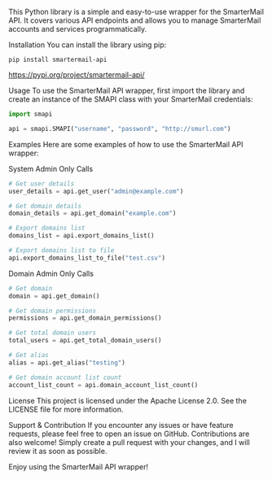 This Python library is a simple and easy-to-use wrapper for the SmarterMail API. It covers various API endpoints and allows you to manage SmarterMail accounts and services programmatically.

Installation
You can install the library using pip:
```
pip install smartermail-api
```
https://pypi.org/project/smartermail-api/

Usage
To use the SmarterMail API wrapper, first import the library and create an instance of the SMAPI class with your SmarterMail credentials:

```python
import smapi

api = smapi.SMAPI("username", "password", "http://smurl.com")
```
Examples
Here are some examples of how to use the SmarterMail API wrapper:

System Admin Only Calls
```python
# Get user details
user_details = api.get_user("admin@example.com")

# Get domain details
domain_details = api.get_domain("example.com")

# Export domains list
domains_list = api.export_domains_list()

# Export domains list to file
api.export_domains_list_to_file("test.csv")
```
Domain Admin Only Calls
```python
# Get domain
domain = api.get_domain()

# Get domain permissions
permissions = api.get_domain_permissions()

# Get total domain users
total_users = api.get_total_domain_users()

# Get alias
alias = api.get_alias("testing")

# Get domain account list count
account_list_count = api.domain_account_list_count()
```

License
This project is licensed under the Apache License 2.0. See the LICENSE file for more information.

Support & Contribution
If you encounter any issues or have feature requests, please feel free to open an issue on GitHub. Contributions are also welcome! Simply create a pull request with your changes, and I will review it as soon as possible.

Enjoy using the SmarterMail API wrapper!

